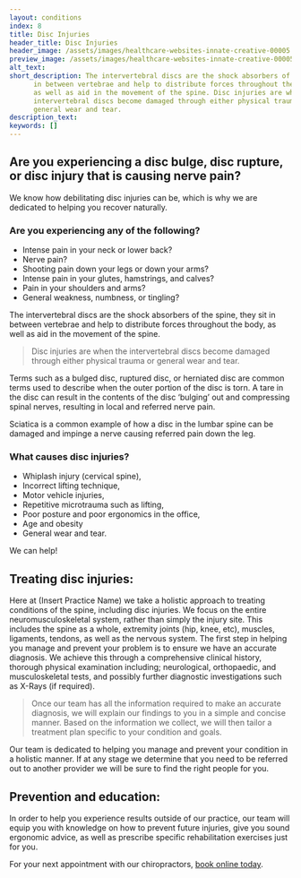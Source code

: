 ```yaml
---
layout: conditions
index: 8
title: Disc Injuries
header_title: Disc Injuries
header_image: /assets/images/healthcare-websites-innate-creative-00005.jpg
preview_image: /assets/images/healthcare-websites-innate-creative-00005.jpg
alt_text:
short_description: The intervertebral discs are the shock absorbers of the spine, they sit
      in between vertebrae and help to distribute forces throughout the body,
      as well as aid in the movement of the spine. Disc injuries are when the
      intervertebral discs become damaged through either physical trauma or
      general wear and tear.
description_text:
keywords: []
---
```

## Are you experiencing a disc bulge, disc rupture, or disc injury that is causing nerve pain?

We know how debilitating disc injuries can be, which is why we are dedicated to helping you recover naturally.

### Are you experiencing any of the following?
- Intense pain in your neck or lower back?
- Nerve pain?
- Shooting pain down your legs or down your arms?
- Intense pain in your glutes, hamstrings, and calves?
- Pain in your shoulders and arms?
- General weakness, numbness, or tingling?

The intervertebral discs are the shock absorbers of the spine, they sit in between vertebrae and help to distribute forces throughout the body, as well as aid in the movement of the spine.

>Disc injuries are when the intervertebral discs become damaged through either physical trauma or general wear and tear.  

Terms such as a bulged disc, ruptured disc, or herniated disc are common terms used to describe when the outer portion of the disc is torn. A tare in the disc can result in the contents of the disc ‘bulging’ out and compressing spinal nerves, resulting in local and referred nerve pain. 

Sciatica is a common example of how a disc in the lumbar spine can be damaged and impinge a nerve causing referred pain down the leg.

### What causes disc injuries?
- Whiplash injury (cervical spine),
- Incorrect lifting technique,
- Motor vehicle injuries,
- Repetitive microtrauma such as lifting, 
- Poor posture and poor ergonomics in the office,
- Age and obesity
- General wear and tear.

We can help!

## Treating disc injuries:

Here at (Insert Practice Name) we take a holistic approach to treating conditions of the spine, including disc injuries. We focus on the entire neuromusculoskeletal system, rather than simply the injury site. This includes the spine as a whole, extremity joints (hip, knee, etc), muscles,  ligaments, tendons, as well as the nervous system. The first step in helping you manage and prevent your problem is to ensure we have an accurate diagnosis. We achieve this through a comprehensive clinical history, thorough physical examination including; neurological, orthopaedic, and musculoskeletal tests, and possibly further diagnostic investigations such as X-Rays (if required). 

>Once our team has all the information required to make an accurate diagnosis, we will explain our findings to you in a simple and concise manner. Based on the information we collect, we will then tailor a treatment plan specific to your condition and goals.

Our team is dedicated to helping you manage and prevent your condition in a holistic manner. If at any stage we determine that you need to be referred out to another provider we will be sure to find the right people for you. 

## Prevention and education:
In order to help you experience results outside of our practice, our team will equip you with knowledge on how to prevent future injuries, give you sound ergonomic advice, as well as prescribe specific rehabilitation exercises just for you.

For your next appointment with our chiropractors, [book online today](/book-online).